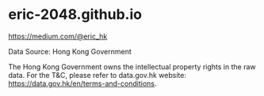 # eric-2048.github.io
https://medium.com/@eric_hk

Data Source: Hong Kong Government

The Hong Kong Government owns the intellectual property rights in the raw data. For the T&C, please refer to data.gov.hk website: https://data.gov.hk/en/terms-and-conditions.
